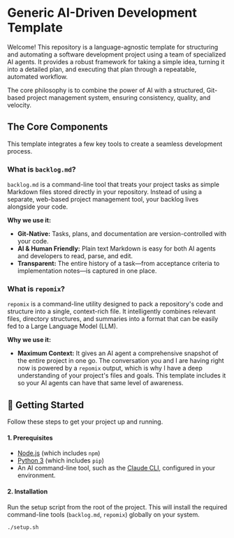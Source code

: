 # Generic AI-Driven Development Template

Welcome! This repository is a language-agnostic template for structuring and automating a software development project using a team of specialized AI agents. It provides a robust framework for taking a simple idea, turning it into a detailed plan, and executing that plan through a repeatable, automated workflow.

The core philosophy is to combine the power of AI with a structured, Git-based project management system, ensuring consistency, quality, and velocity.

## The Core Components

This template integrates a few key tools to create a seamless development process.

### What is `backlog.md`?
`backlog.md` is a command-line tool that treats your project tasks as simple Markdown files stored directly in your repository. Instead of using a separate, web-based project management tool, your backlog lives alongside your code.

**Why we use it:**
*   **Git-Native:** Tasks, plans, and documentation are version-controlled with your code.
*   **AI & Human Friendly:** Plain text Markdown is easy for both AI agents and developers to read, parse, and edit.
*   **Transparent:** The entire history of a task—from acceptance criteria to implementation notes—is captured in one place.

### What is `repomix`?
`repomix` is a command-line utility designed to pack a repository's code and structure into a single, context-rich file. It intelligently combines relevant files, directory structures, and summaries into a format that can be easily fed to a Large Language Model (LLM).

**Why we use it:**
*   **Maximum Context:** It gives an AI agent a comprehensive snapshot of the entire project in one go. The conversation you and I are having right now is powered by a `repomix` output, which is why I have a deep understanding of your project's files and goals. This template includes it so your AI agents can have that same level of awareness.

## 🚀 Getting Started

Follow these steps to get your project up and running.

#### 1. Prerequisites
*   [Node.js](https://nodejs.org/) (which includes `npm`)
*   [Python 3](https://www.python.org/downloads/) (which includes `pip`)
*   An AI command-line tool, such as the [Claude CLI](https://docs.anthropic.com/claude/reference/claude-cli), configured in your environment.

#### 2. Installation
Run the setup script from the root of the project. This will install the required command-line tools (`backlog.md`, `repomix`) globally on your system.

```bash
./setup.sh
